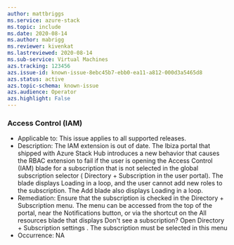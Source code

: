 ```yaml
---
author: mattbriggs
ms.service: azure-stack
ms.topic: include
ms.date: 2020-08-14
ms.author: mabrigg
ms.reviewer: kivenkat
ms.lastreviewed: 2020-08-14
ms.sub-service: Virtual Machines
azs.tracking: 123456
azs.issue-id: known-issue-8ebc45b7-ebb0-ea11-a812-000d3a5465d8
azs.status: active
azs.topic-schema: known-issue
azs.audience: Operator
azs.highlight: False
---
```

### Access Control (IAM)

- Applicable to: This issue applies to all supported releases.
- Description: The IAM extension is out of date. The Ibiza portal that shipped with Azure Stack Hub introduces a new behavior that causes the RBAC extension to fail if the user is opening the Access Control (IAM) blade for a subscription that is not selected in the global subscription selector ( Directory + Subscription in the user portal). The blade displays Loading in a loop, and the user cannot add new roles to the subscription. The Add blade also displays Loading in a loop.
- Remediation: Ensure that the subscription is checked in the Directory + Subscription menu. The menu can be accessed from the top of the portal, near the Notifications button, or via the shortcut on the All resources blade that displays Don't see a subscription? Open Directory + Subscription settings . The subscription must be selected in this menu
- Occurrence: NA